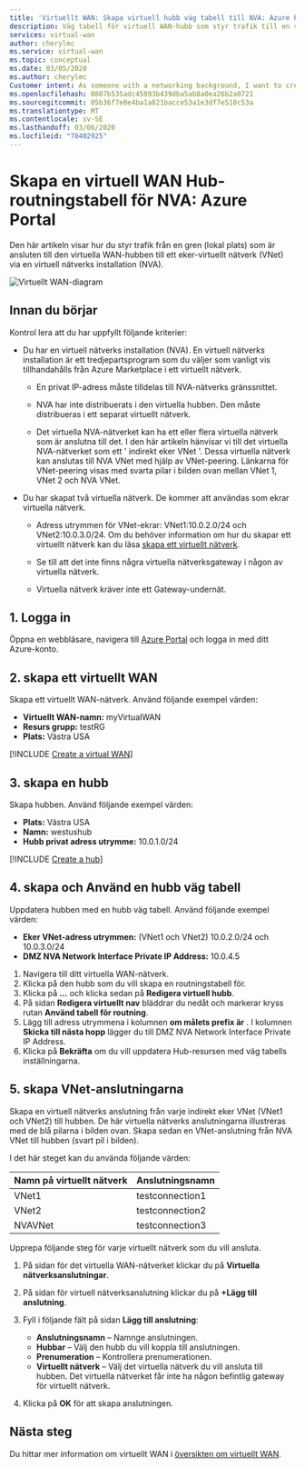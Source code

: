 ```yaml
---
title: 'Virtuellt WAN: Skapa virtuell hubb väg tabell till NVA: Azure Portal'
description: Väg tabell för virtuell WAN-hubb som styr trafik till en virtuell nätverks enhet med hjälp av portalen.
services: virtual-wan
author: cherylmc
ms.service: virtual-wan
ms.topic: conceptual
ms.date: 03/05/2020
ms.author: cherylmc
Customer intent: As someone with a networking background, I want to create a route table using the portal.
ms.openlocfilehash: 0807b535adc45093b439dba5ab8a0ea26b2a0721
ms.sourcegitcommit: 05b36f7e0e4ba1a821bacce53a1e3df7e510c53a
ms.translationtype: MT
ms.contentlocale: sv-SE
ms.lasthandoff: 03/06/2020
ms.locfileid: "78402925"
---
```

# <a name="create-a-virtual-wan-hub-route-table-for-nvas-azure-portal"></a>Skapa en virtuell WAN Hub-routningstabell för NVA: Azure Portal

Den här artikeln visar hur du styr trafik från en gren (lokal plats) som är ansluten till den virtuella WAN-hubben till ett eker-virtuellt nätverk (VNet) via en virtuell nätverks installation (NVA).

![Virtuellt WAN-diagram](./media/virtual-wan-route-table/vwanroute.png)

## <a name="before-you-begin"></a>Innan du börjar

Kontrol lera att du har uppfyllt följande kriterier:

*  Du har en virtuell nätverks installation (NVA). En virtuell nätverks installation är ett tredjepartsprogram som du väljer som vanligt vis tillhandahålls från Azure Marketplace i ett virtuellt nätverk.

    * En privat IP-adress måste tilldelas till NVA-nätverks gränssnittet.

    * NVA har inte distribuerats i den virtuella hubben. Den måste distribueras i ett separat virtuellt nätverk.

    *  Det virtuella NVA-nätverket kan ha ett eller flera virtuella nätverk som är anslutna till det. I den här artikeln hänvisar vi till det virtuella NVA-nätverket som ett ' indirekt eker VNet '. Dessa virtuella nätverk kan anslutas till NVA VNet med hjälp av VNet-peering. Länkarna för VNet-peering visas med svarta pilar i bilden ovan mellan VNet 1, VNet 2 och NVA VNet.
*  Du har skapat två virtuella nätverk. De kommer att användas som ekrar virtuella nätverk.

    * Adress utrymmen för VNet-ekrar: VNet1:10.0.2.0/24 och VNet2:10.0.3.0/24. Om du behöver information om hur du skapar ett virtuellt nätverk kan du läsa [skapa ett virtuellt nätverk](../virtual-network/quick-create-portal.md).

    * Se till att det inte finns några virtuella nätverksgateway i någon av virtuella nätverk.

    * Virtuella nätverk kräver inte ett Gateway-undernät.

## <a name="signin"></a>1. Logga in

Öppna en webbläsare, navigera till [Azure Portal](https://portal.azure.com) och logga in med ditt Azure-konto.

## <a name="vwan"></a>2. skapa ett virtuellt WAN

Skapa ett virtuellt WAN-nätverk. Använd följande exempel värden:

* **Virtuellt WAN-namn:** myVirtualWAN
* **Resurs grupp:** testRG
* **Plats:** Västra USA

[!INCLUDE [Create a virtual WAN](../../includes/virtual-wan-tutorial-vwan-include.md)]

## <a name="hub"></a>3. skapa en hubb

Skapa hubben. Använd följande exempel värden:

* **Plats:** Västra USA
* **Namn:** westushub
* **Hubb privat adress utrymme:** 10.0.1.0/24

[!INCLUDE [Create a hub](../../includes/virtual-wan-tutorial-hub-include.md)]

## <a name="route"></a>4. skapa och Använd en hubb väg tabell

Uppdatera hubben med en hubb väg tabell. Använd följande exempel värden:

* **Eker VNet-adress utrymmen:** (VNet1 och VNet2) 10.0.2.0/24 och 10.0.3.0/24
* **DMZ NVA Network Interface Private IP Address:** 10.0.4.5

1. Navigera till ditt virtuella WAN-nätverk.
2. Klicka på den hubb som du vill skapa en routningstabell för.
3. Klicka på **...** och klicka sedan på **Redigera virtuell hubb**.
4. På sidan **Redigera virtuellt nav** bläddrar du nedåt och markerar kryss rutan **Använd tabell för routning**.
5. Lägg till adress utrymmena i kolumnen **om målets prefix är** . I kolumnen **Skicka till nästa hopp** lägger du till DMZ NVA Network Interface Private IP Address.
6. Klicka på **Bekräfta** om du vill uppdatera Hub-resursen med väg tabells inställningarna.

## <a name="connections"></a>5. skapa VNet-anslutningarna

Skapa en virtuell nätverks anslutning från varje indirekt eker VNet (VNet1 och VNet2) till hubben. De här virtuella nätverks anslutningarna illustreras med de blå pilarna i bilden ovan. Skapa sedan en VNet-anslutning från NVA VNet till hubben (svart pil i bilden).

 I det här steget kan du använda följande värden:

| Namn på virtuellt nätverk| Anslutningsnamn|
| --- | --- |
| VNet1 | testconnection1 |
| VNet2 | testconnection2 |
| NVAVNet | testconnection3 |

Upprepa följande steg för varje virtuellt nätverk som du vill ansluta.

1. På sidan för det virtuella WAN-nätverket klickar du på **Virtuella nätverksanslutningar**.
2. På sidan för virtuell nätverksanslutning klickar du på **+Lägg till anslutning**.
3. Fyll i följande fält på sidan **Lägg till anslutning**:

    * **Anslutningsnamn** – Namnge anslutningen.
    * **Hubbar** – Välj den hubb du vill koppla till anslutningen.
    * **Prenumeration** – Kontrollera prenumerationen.
    * **Virtuellt nätverk** – Välj det virtuella nätverk du vill ansluta till hubben. Det virtuella nätverket får inte ha någon befintlig gateway för virtuellt nätverk.
4. Klicka på **OK** för att skapa anslutningen.

## <a name="next-steps"></a>Nästa steg

Du hittar mer information om virtuellt WAN i [översikten om virtuellt WAN](virtual-wan-about.md).

